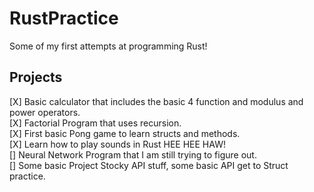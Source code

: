 # RustPractice
Some of my first attempts at programming Rust!
## Projects
[X] Basic calculator that includes the basic 4 function and modulus and power operators.<br>
[X] Factorial Program that uses recursion.<br>
[X] First basic Pong game to learn structs and methods. <br>
[X] Learn how to play sounds in Rust HEE HEE HAW! <br>
[] Neural Network Program that I am still trying to figure out. <br>
[] Some basic Project Stocky API stuff, some basic API get to Struct practice. <br>
